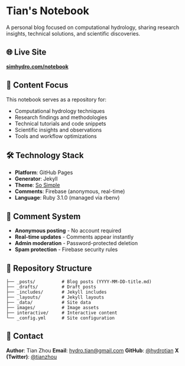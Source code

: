 # Tian's Notebook

A personal blog focused on computational hydrology, sharing research insights, technical solutions, and scientific discoveries.

## 🌐 Live Site
**[simhydro.com/notebook](https://simhydro.com/notebook)**

## 📝 Content Focus
This notebook serves as a repository for:
- Computational hydrology techniques
- Research findings and methodologies
- Technical tutorials and code snippets
- Scientific insights and observations
- Tools and workflow optimizations

## 🛠 Technology Stack
- **Platform**: GitHub Pages
- **Generator**: Jekyll
- **Theme**: [So Simple](https://github.com/mmistakes/so-simple-theme)
- **Comments**: Firebase (anonymous, real-time)
- **Language**: Ruby 3.1.0 (managed via rbenv)

## 💬 Comment System
- **Anonymous posting** - No account required
- **Real-time updates** - Comments appear instantly
- **Admin moderation** - Password-protected deletion
- **Spam protection** - Firebase security rules

## 📁 Repository Structure
```
├── _posts/          # Blog posts (YYYY-MM-DD-title.md)
├── _drafts/         # Draft posts
├── _includes/       # Jekyll includes
├── _layouts/        # Jekyll layouts
├── _data/           # Site data
├── images/          # Image assets
├── interactive/     # Interactive content
└── _config.yml      # Site configuration
```

## 📧 Contact

**Author**: Tian Zhou
**Email**: hydro.tian@gmail.com
**GitHub**: [@hydrotian](https://github.com/hydrotian)
**X (Twitter)**: [@tianzhou](https://twitter.com/tianzhou)